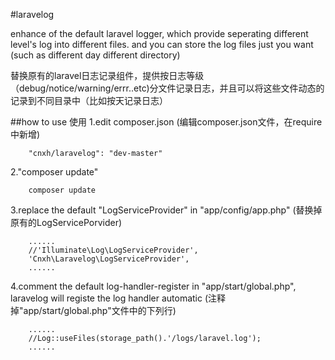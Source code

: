 #laravelog

enhance of the default laravel logger, which provide seperating different level's log into different files. and you can store the log files just you want (such as different day different directory)

替换原有的laravel日志记录组件，提供按日志等级（debug/notice/warning/errr..etc)分文件记录日志，并且可以将这些文件动态的记录到不同目录中（比如按天记录日志）

##how to use 使用
1.edit composer.json (编辑composer.json文件，在require中新增)

		"cnxh/laravelog": "dev-master"

2."composer update"

		composer update

3.replace the default "LogServiceProvider" in "app/config/app.php" (替换掉原有的LogServicePorvider)

		......
		//'Illuminate\Log\LogServiceProvider',
		'Cnxh\Laravelog\LogServiceProvider',
		......


4.comment the default log-handler-register in "app/start/global.php", laravelog will registe the log handler automatic (注释掉"app/start/global.php"文件中的下列行)

		......
		//Log::useFiles(storage_path().'/logs/laravel.log');
		......
